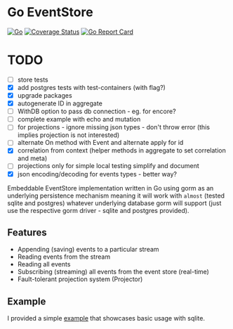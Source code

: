 # Go EventStore

[![Go](https://github.com/aneshas/eventstore/actions/workflows/go.yml/badge.svg?branch=master)](https://github.com/aneshas/eventstore/actions/workflows/go.yml)
[![Coverage Status](https://coveralls.io/repos/github/aneshas/eventstore/badge.svg)](https://coveralls.io/github/aneshas/eventstore)
[![Go Report Card](https://goreportcard.com/badge/github.com/aneshas/eventstore)](https://goreportcard.com/report/github.com/aneshas/eventstore)

# TODO 
- [ ] store tests
- [x] add postgres tests with test-containers (with flag?)
- [x] upgrade packages
- [x] autogenerate ID in aggregate
- [ ] WithDB option to pass db connection - eg. for encore?
- [ ] complete example with echo and mutation
- [ ] for projections - ignore missing json types - don't throw error (this implies projection is not interested)
- [ ] alternate On method with Event and alternate apply for id
- [x] correlation from context (helper methods in aggregate to set correlation and meta)
- [ ] projections only for simple local testing simplify and document
- [x] json encoding/decoding for events types - better way?

Embeddable EventStore implementation written in Go using gorm as an underlying persistence mechanism meaning it will work
with `almost` (tested sqlite and postgres) whatever underlying database gorm will support (just use the respective gorm driver - sqlite and postgres provided).

## Features

- Appending (saving) events to a particular stream
- Reading events from the stream
- Reading all events
- Subscribing (streaming) all events from the event store (real-time)
- Fault-tolerant projection system (Projector)

## Example

I provided a simple [example](example/) that showcases basic usage with sqlite.
